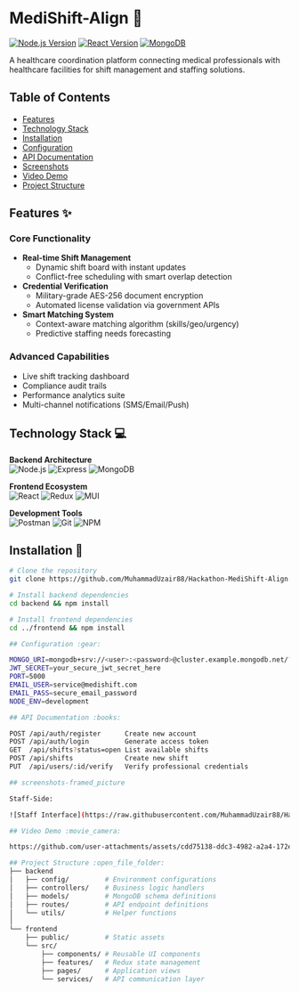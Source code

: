 # MediShift-Align :hospital:

[![Node.js Version](https://img.shields.io/badge/Node.js-18.x-success)](https://nodejs.org/)
[![React Version](https://img.shields.io/badge/React-18.x-%2361DAFB)](https://reactjs.org/)
[![MongoDB](https://img.shields.io/badge/MongoDB-5.0+-47A248?logo=mongodb&logoColor=white)](https://www.mongodb.com/)

A healthcare coordination platform connecting medical professionals with healthcare facilities for shift management and staffing solutions.

## Table of Contents
- [Features](#features-sparkles)
- [Technology Stack](#technology-stack-computer)
- [Installation](#installation-wrench)
- [Configuration](#configuration-gear)
- [API Documentation](#api-documentation-books)
- [Screenshots](#screenshots-framed_picture)
- [Video Demo](#video-demo-movie_camera)
- [Project Structure](#project-structure-open_file_folder)

## Features :sparkles:
### Core Functionality
- **Real-time Shift Management**
  - Dynamic shift board with instant updates
  - Conflict-free scheduling with smart overlap detection
- **Credential Verification**
  - Military-grade AES-256 document encryption
  - Automated license validation via government APIs
- **Smart Matching System**
  - Context-aware matching algorithm (skills/geo/urgency)
  - Predictive staffing needs forecasting

### Advanced Capabilities
- Live shift tracking dashboard
- Compliance audit trails
- Performance analytics suite
- Multi-channel notifications (SMS/Email/Push)

## Technology Stack :computer:
**Backend Architecture**  
![Node.js](https://img.shields.io/badge/Node.js-339933?logo=nodedotjs&logoColor=white)
![Express](https://img.shields.io/badge/Express-000000?logo=express&logoColor=white)
![MongoDB](https://img.shields.io/badge/MongoDB-47A248?logo=mongodb&logoColor=white)

**Frontend Ecosystem**  
![React](https://img.shields.io/badge/React-61DAFB?logo=react&logoColor=black)
![Redux](https://img.shields.io/badge/Redux-764ABC?logo=redux&logoColor=white)
![MUI](https://img.shields.io/badge/Material_UI-007FFF?logo=mui&logoColor=white)

**Development Tools**  
![Postman](https://img.shields.io/badge/Postman-FF6C37?logo=postman&logoColor=white)
![Git](https://img.shields.io/badge/Git-F05032?logo=git&logoColor=white)
![NPM](https://img.shields.io/badge/npm-CB3837?logo=npm&logoColor=white)

## Installation :wrench:
```bash
# Clone the repository
git clone https://github.com/MuhammadUzair88/Hackathon-MediShift-Align.git

# Install backend dependencies
cd backend && npm install

# Install frontend dependencies
cd ../frontend && npm install

## Configuration :gear:

MONGO_URI=mongodb+srv://<user>:<password>@cluster.example.mongodb.net/?retryWrites=true&w=majority
JWT_SECRET=your_secure_jwt_secret_here
PORT=5000
EMAIL_USER=service@medishift.com
EMAIL_PASS=secure_email_password
NODE_ENV=development

## API Documentation :books:

POST /api/auth/register      Create new account
POST /api/auth/login         Generate access token
GET  /api/shifts?status=open List available shifts
POST /api/shifts             Create new shift
PUT  /api/users/:id/verify   Verify professional credentials

## screenshots-framed_picture

Staff-Side:

![Staff Interface](https://raw.githubusercontent.com/MuhammadUzair88/Hackathon-MediShift-Align/main/Screenshot-2025-01-28-125249.jpg)

## Video Demo :movie_camera:

https://github.com/user-attachments/assets/cdd75138-ddc3-4982-a2a4-172e5c08d4f6

## Project Structure :open_file_folder:
├── backend
│   ├── config/         # Environment configurations
│   ├── controllers/    # Business logic handlers
│   ├── models/         # MongoDB schema definitions
│   ├── routes/         # API endpoint definitions
│   └── utils/          # Helper functions
│
└── frontend
    ├── public/         # Static assets
    └── src/
        ├── components/ # Reusable UI components
        ├── features/   # Redux state management
        ├── pages/      # Application views
        └── services/   # API communication layer




